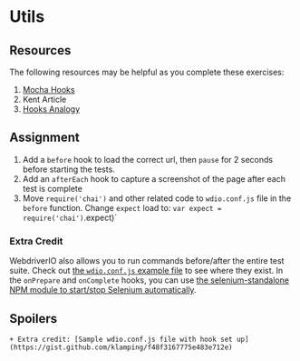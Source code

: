 # Utils

## Resources

The following resources may be helpful as you complete these exercises:

1. [Mocha Hooks](https://mochajs.org/#hooks)
2. Kent Article
1. [Hooks Analogy](http://blog.kevinlamping.com/take-a-drive-with-webdriverio-and-mocha/#howtotaketurnssafelymochabeforeafterhooks)

## Assignment

1. Add a `before` hook to load the correct url, then `pause` for 2 seconds before starting the tests.
1. Add an `afterEach` hook to capture a screenshot of the page after each test is complete
1. Move `require('chai')` and other related code to `wdio.conf.js` file in the `before` function. Change `expect` load to: `var expect = require('chai')`.expect)`

### Extra Credit

WebdriverIO also allows you to run commands before/after the entire test suite. Check out [the `wdio.conf.js` example file](https://github.com/webdriverio/webdriverio/blob/master/examples/wdio.conf.js#L179) to see where they exist. In the `onPrepare` and `onComplete` hooks, you can use [the selenium-standalone NPM module to start/stop Selenium automatically](https://github.com/vvo/selenium-standalone#programmatic-api).

## Spoilers

    + Extra credit: [Sample wdio.conf.js file with hook set up](https://gist.github.com/klamping/f48f3167775e483e712e)